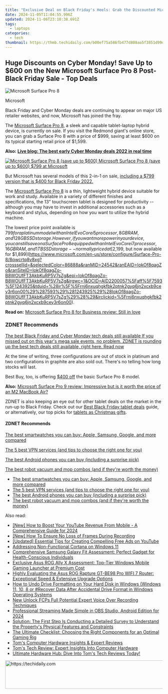 ```yaml
---
title: "Exclusive Deal on Black Friday's Heels: Grab the Discounted Microsoft Surface Pro Groove - Up to $600 Off Today Only!"
date: 2024-11-05T11:04:55.996Z
updated: 2024-11-06T23:10:38.691Z
tags:
  - laptops
categories:
  - tech
thumbnail: https://thmb.techidaily.com/b00ef75a586fb477d808aa5f3851d99d406553f7be220a13f40de369ff80fd9e.jpg
---
```


## Huge Discounts on Cyber Monday! Save Up to $600 on the New Microsoft Surface Pro 8 Post-Black Friday Sale - Top Deals

![Microsoft Surface Pro 8](https://www.zdnet.com/a/img/resize/5e19d3ba98929043a6d148ee177aba5ebbb33833/2022/11/18/10b20fbe-4c0e-4af7-87b3-af08e6cd8657/39.jpg?auto=webp&width=1280)

Microsoft

Black Friday and Cyber Monday deals are continuing to appear on major US retailer websites, and now, Microsoft has joined the fray.

The [Microsoft Surface Pro 8](https://www.microsoft.com/en-us/store/configure/Surface-Pro-8/8qwcrtq8v8xg?crosssellid=&selectedColor=86888a), a sleek and capable tablet-laptop hybrid device, is currently on sale. If you visit the Redmond giant's online store, you can grab a Surface Pro 8 with a price of $999, saving at least $600 on its typical starting retail price of $1,599\. 

**Also:** [**Live blog: The best early Cyber Monday deals 2022 in real time**](https://www.zdnet.com/article/best-cyber-monday-deals-live-november-27-2022/)

[![Microsoft Surface Pro 8 (save up to $600)](https://www.zdnet.com/a/img/resize/0d3d8c0501b9ceaed8e85b3af14fea2d9bb64d15/2022/11/18/eda7bca5-6667-414b-95cd-091bc43b9903/40.jpg?auto=webp&fit=crop&height=172.5&width=294) Microsoft Surface Pro 8 (save up to $600) $799 at Microsoft](https://click.linksynergy.com/deeplink?id=IokOf8qagZo&mid=24542&u1=zd-%5F%5FCOM%5FCLICK%5FID%5F%5F-dtp&murl=https%3A%2F%2Fwww.microsoft.com%2Fen-us%2Fstore%2Fconfigure%2FSurface-Pro-8%2F8qwcrtq8v8xg%3Fcrosssellid%3D%26selectedColor%3D86888a)

But Microsoft has several models of this 2-in-1 on sale, [including a $799 version that is $400 for Black Friday 2022.](https://www.microsoft.com/en-us/store/configure/Surface-Pro-8/8qwcrtq8v8xg?crosssellid=&selectedColor=86888a)

The [Microsoft Surface Pro 8](https://www.microsoft.com/en-us/store/configure/Surface-Pro-8/8qwcrtq8v8xg?crosssellid=&selectedColor=86888a) is a thin, lightweight hybrid device suitable for work and study. Available in a variety of different finishes and specifications, the 13" touchscreen tablet is designed for productivity -- although you may have to invest in additional accessories such as a keyboard and stylus, depending on how you want to utilize the hybrid machine. 

The lowest price point available is $799 for a platinum model with an Intel Evo Core i5 processor, 8GB RAM, and 128GB SSD storage. However, if you want more power in your device, you can still save on a Surface Pro 8 equipped with an Intel Evo Core i7 processor, 16GB RAM, and 1TB SSD storage -- normally priced at [$2,199, but now available for $1,899](https://www.microsoft.com/en-us/store/configure/Surface-Pro-8/8qwcrtq8v8xg?crosssellid=&selectedColor=86888a&ranMID=24542&ranEAID=IokOf8qagZo&ranSiteID=IokOf8qagZo-B8WOUfFT3AkbKuRP5V7sZg&epi=IokOf8qagZo-B8WOUfFT3AkbKuRP5V7sZg&irgwc=1&OCID=AID2200057%5Faff%5F7593%5F1243925&tduid=%28ir%5F%5Frnj6nxuqhgkfbk2ptnk2gyq6jn2xcxb9cey3r6on00%29%287593%29%281243925%29%28IokOf8qagZo-B8WOUfFT3AkbKuRP5V7sZg%29%28%29&irclickid=%5Frnj6nxuqhgkfbk2ptnk2gyq6jn2xcxb9cey3r6on00).

**Read on:** [Microsoft Surface Pro 8 for Business review: Still in love](https://www.zdnet.com/article/microsoft-surface-pro-8-for-business-review/) 

### **ZDNET** Recommends

[The best Black Friday and Cyber Monday tech deals still available If you missed out on this year's mega sale events, no problem. ZDNET is rounding up the best tech deals still available, right here.  Read now](https://www.zdnet.com/collection/cyber-monday/)

At the time of writing, three configurations are out of stock in platinum and two configurations in graphite are also sold out. There's no telling how long stocks will last.

Best Buy, too, is offering [$400 off](https://shop-links.co/link/?url=https%3A%2F%2Fwww.bestbuy.com%2Fsite%2Fmicrosoft-surface-pro-8-13-touch-screen-intel-evo-platform-core-i5-8gb-memory-256gb-ssd-device-only-graphite%2F6477091.p%3FskuId%3D6477091&publisher_slug=itechdaily19598&exclusive=1) the basic Surface Pro 8 model. 

**Also:** [Microsoft Surface Pro 9 review: Impressive but is it worth the price of an M2 MacBook Air?](https://www.zdnet.com/article/microsoft-surface-pro-9-review-impressive-but-is-it-worth-the-price-of-an-m2-macbook-air/)

ZDNET is also keeping an eye out for other tablet deals on the market in the run-up to Black Friday. Check out our [Best Black Friday tablet deals](https://www.zdnet.com/article/early-black-friday-tablet-deals-november-17-2022/) guide, or alternatively, our top picks for [tablets as Christmas gifts](https://www.zdnet.com/article/tablet-gift-guide/). 

#### **ZDNET** Recommends

[The best smartwatches you can buy: Apple, Samsung, Google, and more compared](https://www.zdnet.com/article/best-smartwatch/ "The best smartwatches you can buy: Apple, Samsung, Google, and more compared")

[The 5 best VPN services (and tips to choose the right one for you)](https://www.zdnet.com/article/best-vpn/ "The 5 best VPN services (and tips to choose the right one for you)")

[The best Android phones you can buy (including a surprise pick)](https://www.zdnet.com/article/best-android-phone/ "The best Android phones you can buy (including a surprise pick)")

[The best robot vacuum and mop combos (and if they're worth the money)](https://www.zdnet.com/article/best-robot-vacuum-mop/ "The best robot vacuum and mop combos (and if they're worth the money)")

* [The best smartwatches you can buy: Apple, Samsung, Google, and more compared](https://www.zdnet.com/article/best-smartwatch/ "The best smartwatches you can buy: Apple, Samsung, Google, and more compared")
* [The 5 best VPN services (and tips to choose the right one for you)](https://www.zdnet.com/article/best-vpn/ "The 5 best VPN services (and tips to choose the right one for you)")
* [The best Android phones you can buy (including a surprise pick)](https://www.zdnet.com/article/best-android-phone/ "The best Android phones you can buy (including a surprise pick)")
* [The best robot vacuum and mop combos (and if they're worth the money)](https://www.zdnet.com/article/best-robot-vacuum-mop/ "The best robot vacuum and mop combos (and if they're worth the money)")

<ins class="adsbygoogle"
     style="display:block"
     data-ad-format="autorelaxed"
     data-ad-client="ca-pub-7571918770474297"
     data-ad-slot="1223367746"></ins>

<ins class="adsbygoogle"
     style="display:block"
     data-ad-client="ca-pub-7571918770474297"
     data-ad-slot="8358498916"
     data-ad-format="auto"
     data-full-width-responsive="true"></ins>

<span class="atpl-alsoreadstyle">Also read:</span>
<div><ul>
<li><a href="https://youtube-webster.techidaily.com/ow-to-boost-your-youtube-revenue-from-mobile-a-comprehensive-guide-for-2024/"><u>[New] How to Boost Your YouTube Revenue From Mobile - A Comprehensive Guide for 2024</u></a></li>
<li><a href="https://screen-video-capture.techidaily.com/new-how-to-ensure-no-loss-of-frames-during-recording/"><u>[New] How To Ensure No Loss of Frames During Recording</u></a></li>
<li><a href="https://youtube-videos.techidaily.com/updated-essential-tips-for-creating-compelling-free-ads-on-youtube/"><u>[Updated] Essential Tips for Creating Compelling Free Ads on YouTube</u></a></li>
<li><a href="https://win11.techidaily.com/addressing-non-functional-cortana-on-windows-11/"><u>Addressing Non-Functional Cortana on Windows 11</u></a></li>
<li><a href="https://buynow-info.techidaily.com/comprehensive-samsung-galaxy-fit-assessment-perfect-gadget-for-health-conscious-individuals/"><u>Comprehensive Samsung Galaxy Fit Assessment: Perfect Gadget for Health-Conscious Individuals</u></a></li>
<li><a href="https://hardware-reviews.techidaily.com/exclusive-asus-rog-ally-x-assessment-top-tier-windows-mobile-gaming-launcher-at-premium-cost/"><u>Exclusive Asus ROG Ally X Assessment: Top-Tier Windows Mobile Gaming Launcher at Premium Cost</u></a></li>
<li><a href="https://hardware-reviews.techidaily.com/highly-evaluating-the-asus-rog-rapture-gt-be98-pro-wifi-7-router-exceptional-speed-and-extensive-upgrade-options/"><u>Highly Evaluating the Asus ROG Rapture GT-BE98 Pro WIFI 7 Router: Exceptional Speed & Extensive Upgrade Options</u></a></li>
<li><a href="https://win-luxury.techidaily.com/how-to-undo-drive-formatting-on-your-hard-disk-in-windows-windows-11-10-8-or-recover-data-after-accidental-drive-format-in-windows-operating-systems/"><u>How to Undo Drive Formatting on Your Hard Disk in Windows (Windows 11, 10, 8 or #Recover Data After Accidental Drive Format in Windows Operating Systems</u></a></li>
<li><a href="https://ai-video-tools.techidaily.com/new-unlock-fcps-full-potential-expert-voice-over-recording-techniques/"><u>New Unlock FCPs Full Potential Expert Voice Over Recording Techniques</u></a></li>
<li><a href="https://screen-video-capture.techidaily.com/professional-streaming-made-simple-in-obs-studio-android-edition-for-2024/"><u>Professional Streaming Made Simple in OBS Studio, Android Edition for 2024</u></a></li>
<li><a href="https://hardware-reviews.techidaily.com/solution-the-first-step-is-conducting-a-detailed-survey-to-understand-the-propertys-physical-features-and-constraints/"><u>Solution: The First Step Is Conducting a Detailed Survey to Understand the Property's Physical Features and Constraints</u></a></li>
<li><a href="https://techno-recovery.techidaily.com/the-ultimate-checklist-choosing-the-right-components-for-an-optimal-gaming-rig/"><u>The Ultimate Checklist: Choosing the Right Components for an Optimal Gaming Rig</u></a></li>
<li><a href="https://hardware-reviews.techidaily.com/toms-computer-hardware-insights-and-expert-reviews/"><u>Tom's Computer Hardware Insights & Expert Reviews</u></a></li>
<li><a href="https://hardware-reviews.techidaily.com/toms-tech-review-expert-insights-into-computer-hardware/"><u>Tom's Tech Review: Expert Insights Into Computer Hardware</u></a></li>
<li><a href="https://hardware-reviews.techidaily.com/1723341755292-ultimate-hardware-hub-dive-into-toms-tech-reviews-today/"><u>Ultimate Hardware Hub: Dive Into Tom's Tech Reviews Today!</u></a></li>
</ul></div>

<!-- affiliate ads begin -->
<a href="https://appsumo.8odi.net/c/5597632/2002018/7443" target="_top" id="2002018">
  <img src="//a.impactradius-go.com/display-ad/7443-2002018" border="0" alt="https://techidaily.com" width="728" height="90"/>
</a>
<img height="0" width="0" src="https://appsumo.8odi.net/i/5597632/2002018/7443" style="position:absolute;visibility:hidden;" border="0" />
<!-- affiliate ads end -->

